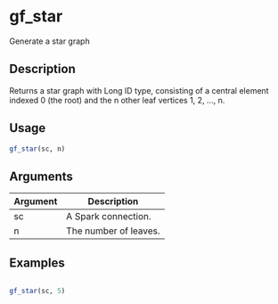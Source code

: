 # gf_star


Generate a star graph




## Description

Returns a star graph with Long ID type, consisting of a central element
   indexed 0 (the root) and the n other leaf vertices 1, 2, ..., n.





## Usage
```r
gf_star(sc, n)
```




## Arguments


Argument      |Description
------------- |----------------
sc | A Spark connection.
n | The number of leaves.






## Examples

```r

gf_star(sc, 5)

```





